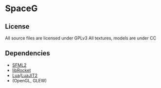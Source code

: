 # SpaceG

## License
All source files are licensed under GPLv3
All textures, models are under CC 

## Dependencies

* [SFML2](http://www.sfml-dev.org/)
* [libRocket](http://librocket.com)
* [Lua](http://www.lua.org/)/[LuaJIT2](http://luajit.org/)
* (OpenGL, GLEW)

